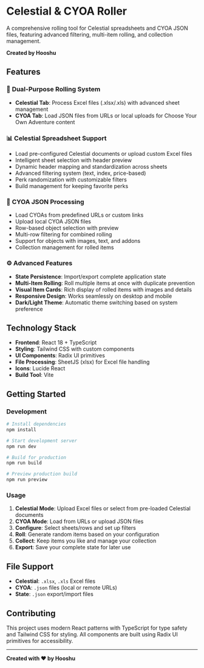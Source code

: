 # Celestial & CYOA Roller

A comprehensive rolling tool for Celestial spreadsheets and CYOA JSON files, featuring advanced filtering, multi-item rolling, and collection management.

**Created by Hooshu**

## Features

### 🎲 **Dual-Purpose Rolling System**

- **Celestial Tab**: Process Excel files (.xlsx/.xls) with advanced sheet management
- **CYOA Tab**: Load JSON files from URLs or local uploads for Choose Your Own Adventure content

### 📊 **Celestial Spreadsheet Support**

- Load pre-configured Celestial documents or upload custom Excel files
- Intelligent sheet selection with header preview
- Dynamic header mapping and standardization across sheets
- Advanced filtering system (text, index, price-based)
- Perk randomization with customizable filters
- Build management for keeping favorite perks

### 🎯 **CYOA JSON Processing**

- Load CYOAs from predefined URLs or custom links
- Upload local CYOA JSON files
- Row-based object selection with preview
- Multi-row filtering for combined rolling
- Support for objects with images, text, and addons
- Collection management for rolled items

### ⚙️ **Advanced Features**

- **State Persistence**: Import/export complete application state
- **Multi-Item Rolling**: Roll multiple items at once with duplicate prevention
- **Visual Item Cards**: Rich display of rolled items with images and details
- **Responsive Design**: Works seamlessly on desktop and mobile
- **Dark/Light Theme**: Automatic theme switching based on system preference

## Technology Stack

- **Frontend**: React 18 + TypeScript
- **Styling**: Tailwind CSS with custom components
- **UI Components**: Radix UI primitives
- **File Processing**: SheetJS (xlsx) for Excel file handling
- **Icons**: Lucide React
- **Build Tool**: Vite

## Getting Started

### Development

```bash
# Install dependencies
npm install

# Start development server
npm run dev

# Build for production
npm run build

# Preview production build
npm run preview
```

### Usage

1. **Celestial Mode**: Upload Excel files or select from pre-loaded Celestial documents
2. **CYOA Mode**: Load from URLs or upload JSON files
3. **Configure**: Select sheets/rows and set up filters
4. **Roll**: Generate random items based on your configuration
5. **Collect**: Keep items you like and manage your collection
6. **Export**: Save your complete state for later use

## File Support

- **Celestial**: `.xlsx`, `.xls` Excel files
- **CYOA**: `.json` files (local or remote URLs)
- **State**: `.json` export/import files

## Contributing

This project uses modern React patterns with TypeScript for type safety and Tailwind CSS for styling. All components are built using Radix UI primitives for accessibility.

---

**Created with ❤️ by Hooshu**
